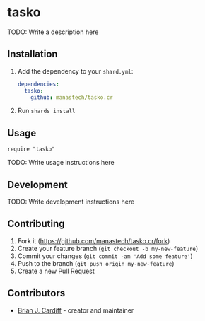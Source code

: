# tasko

TODO: Write a description here

## Installation

1. Add the dependency to your `shard.yml`:

   ```yaml
   dependencies:
     tasko:
       github: manastech/tasko.cr
   ```

2. Run `shards install`

## Usage

```crystal
require "tasko"
```

TODO: Write usage instructions here

## Development

TODO: Write development instructions here

## Contributing

1. Fork it (<https://github.com/manastech/tasko.cr/fork>)
2. Create your feature branch (`git checkout -b my-new-feature`)
3. Commit your changes (`git commit -am 'Add some feature'`)
4. Push to the branch (`git push origin my-new-feature`)
5. Create a new Pull Request

## Contributors

- [Brian J. Cardiff](https://github.com/manastech) - creator and maintainer
